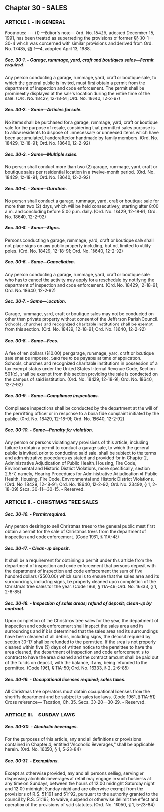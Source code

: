 ## Chapter 30 - SALES
### ARTICLE I. - IN GENERAL
Footnotes:
--- (1) --Editor's note— Ord. No. 18429, adopted December 18, 1991, has been treated as superseding the provisions of
former §§ 30-1—30-4 which was concerned with similar provisions and derived from Ord. No. 17485, §§ 1—4,
adopted April 13, 1988.
##### Sec. 30-1. - Garage, rummage, yard, craft and boutiques sales—Permit required.
Any person conducting a garage, rummage, yard, craft or boutique sale, to which the general public is invited,
must first obtain a permit from the department of inspection and code enforcement.
The permit shall be prominently displayed at the sale's location during the entire time of the sale.
(Ord. No. 18429, 12-18-91; Ord. No. 18640, 12-2-92)
##### Sec. 30-2. - Same—Articles for sale.
No items shall be purchased for a garage, rummage, yard, craft or boutique sale for the purpose of resale,
considering that permitted sales purpose is to allow residents to dispose of unnecessary or unneeded items which
have been accumulated, handcrafted or handmade by family members.
(Ord. No. 18429, 12-18-91; Ord. No. 18640, 12-2-92)
##### Sec. 30-3. - Same—Multiple sales.
No person shall conduct more than two (2) garage, rummage, yard, craft or boutique sales per residential
location in a twelve-month period.
(Ord. No. 18429, 12-18-91; Ord. No. 18640, 12-2-92)
##### Sec. 30-4. - Same—Duration.

No person shall conduct a garage, rummage, yard, craft or boutique sale for more than two (2) days, which will
be held consecutively, starting after 8:00 a.m. and concluding before 5:00 p.m. daily.
(Ord. No. 18429, 12-18-91; Ord. No. 18640, 12-2-92)
##### Sec. 30-5. - Same—Signs.
Persons conducting a garage, rummage, yard, craft or boutique sale shall not place signs on any public property
including, but not limited to utility poles.
(Ord. No. 18429, 12-18-91; Ord. No. 18640, 12-2-92)
##### Sec. 30-6. - Same—Cancellation.
Any person conducting a garage, rummage, yard, craft or boutique sale who has to cancel the activity may apply
for a reschedule by notifying the department of inspection and code enforcement.
(Ord. No. 18429, 12-18-91; Ord. No. 18640, 12-2-92)
##### Sec. 30-7. - Same—Location.
Garage, rummage, yard, craft or boutique sales may not be conducted on other than private property without
consent of the Jefferson Parish Council.
Schools, churches and recognized charitable institutions shall be exempt from this section.
(Ord. No. 18429, 12-18-91; Ord. No. 18640, 12-2-92)
##### Sec. 30-8. - Same—Fees.
A fee of ten dollars ($10.00) per garage, rummage, yard, craft or boutique sale shall be imposed. Said fee to be
payable at time of application.
Schools, churches and recognized charitable institutions in possession of a tax exempt status under the United
States Internal Revenue Code, Section 501(c), shall be exempt from this section providing the sale is conducted
on the campus of said institution.
(Ord. No. 18429, 12-18-91; Ord. No. 18640, 12-2-92)
##### Sec. 30-9. - Same—Compliance inspections.
Compliance inspections shall be conducted by the department at the will of the permitting officer or in response
to a bona fide complaint initiated by the public.
(Ord. No. 18429, 12-18-91; Ord. No. 18640, 12-2-92)
##### Sec. 30-10. - Same—Penalty for violation.
Any person or persons violating any provisions of this article, including failure to obtain a permit to conduct a
garage sale, to which the general public is invited, prior to conducting said sale, shall be subject to the terms and
administrative procedures as stated and provided for in Chapter 2, Administrative Adjudication of Public Health,
Housing, Fire Code, Environmental and Historic District Violations, more specifically, section 2.5-7, namely,
Hearing Procedures for Administrative Adjudication of Public Health, Housing, Fire Code, Environmental and
Historic District Violations.
(Ord. No. 18429, 12-18-91; Ord. No. 18640, 12-2-92; Ord. No. 23490, § 1, 2-18-09)
Secs. 30-11—30-15. - Reserved.
### ARTICLE II. - CHRISTMAS TREE SALES
##### Sec. 30-16. - Permit required.
Any person desiring to sell Christmas trees to the general public must first obtain a permit for the sale of
Christmas trees from the department of inspection and code enforcement.
(Code 1961, § 11A-48)
##### Sec. 30-17. - Clean-up deposit.
It shall be a requirement for obtaining a permit under this article from the department of inspection and code
enforcement that persons deposit with the department of inspection and code enforcement the sum of five
hundred dollars ($500.00) which sum is to ensure that the sales area and its surroundings, including signs, be
properly cleaned upon completion of the Christmas tree sales for the year.
(Code 1961, § 11A-49; Ord. No. 16333, § 1, 2-6-85)
##### Sec. 30-18. - Inspection of sales areas; refund of deposit; clean-up by contract.
Upon completion of the Christmas tree sales for the year, the department of inspection and code enforcement
shall inspect the sales area and its surroundings and if it is determined that the sales area and its surroundings
have been cleaned of all debris, including signs, the deposit required by section 30-17 shall be refunded to the
permittee. If the area is not properly cleaned within five (5) days of written notice to the permittee to have the
area cleaned, the department of inspection and code enforcement is to contract to have the area cleaned and the
contract amount shall be paid out of the funds on deposit, with the balance, if any, being refunded to the
permittee.
(Code 1961, § 11A-50; Ord. No. 16333, § 2, 2-6-85)
##### Sec. 30-19. - Occupational licenses required; sales taxes.
All Christmas tree operators must obtain occupational licenses from the sheriffs department and be subject to
sales tax laws.
(Code 1961, § 11A-51)
Cross reference— Taxation, Ch. 35.
Secs. 30-20—30-29. - Reserved.
### ARTICLE III. - SUNDAY LAWS
##### Sec. 30-30. - Alcoholic beverages.
For the purposes of this article, any and all definitions or provisions contained in Chapter 4, entitled "Alcoholic
Beverages," shall be applicable herein.
(Ord. No. 16050, § 1, 5-23-84)
##### Sec. 30-31. - Exemptions.
Except as otherwise provided, any and all persons selling, serving or dispensing alcoholic beverages at retail
may engage in such business at any time on Sundays, between the hours of 12:00 midnight Saturday night and
12:00 midnight Sunday night and are otherwise exempt from the provisions of R.S. 51:191 and 51:192, pursuant
to the authority granted to the council by R.S. 51:195, to waive, suspend or otherwise delimit the effect and
operation of the provisions of said statutes.
(Ord. No. 16050, § 1, 5-23-84)
